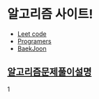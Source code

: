 # 알고리즘 사이트!
- [Leet code](https://leetcode.com/)
- [Programers](https://programmers.co.kr/)
- [BaekJoon](https://www.acmicpc.net/)

## [알고리즘문제풀이설명](https://velog.io/@sun1203)

1
